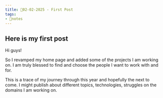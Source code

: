 ```yaml
---
title: 📄02-02-2025 - First Post
tags:
- 📔notes
---
```


## Here is my first post

Hi guys!

So I revamped my home page and added some of the projects I am working on. I am truly blessed to find and choose the people I want to work with and for.

This is a trace of my journey through this year and hopefully the next to come. I might publish about different topics, technologies, struggles on the domains I am working on.
